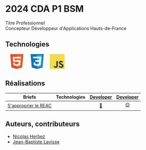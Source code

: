 # 2024 CDA P1 BSM

Titre Professionnel  
Concepteur Développeur d'Applications
Hauts-de-France

## Technologies

&nbsp;&nbsp;
![img_html](./profile/img/html.svg)
&nbsp;&nbsp;
![img_css](./profile/img/css.svg)
&nbsp;&nbsp;
![img_javascript](./profile/img/javascript.svg)

## Réalisations

| Briefs | Technologies | <a href="https://github.com/orgs/2024-cda-boulogne">Developer</a> | <a href="https://github.com/orgs/2024-cda-boulogne">Developer</a> |
| :----: | :----: | :----: | :----: |
| [S'approprier le REAC](https://github.com/orgs/2024-cda-boulogne) |  | <a href="https://github.com/orgs/2024-cda-boulogne">🔵</a> | <a href="https://github.com/orgs/2024-cda-boulogne">🟡</a> |

## Auteurs, contributeurs

* [Nicolas Herbez](https://github.com/nicolas-herbez)
* [Jean-Baptiste Lavisse](https://github.com/jblavisse)
